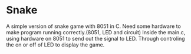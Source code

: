 # Snake
A simple version of snake game with 8051 in C.
Need some hardware to make program running correctly.(8051, LED and circuit) 
Inside the main.c, using hardware on 8051 to send out the signal to LED.
Through controling the on or off of LED to display the game. 
